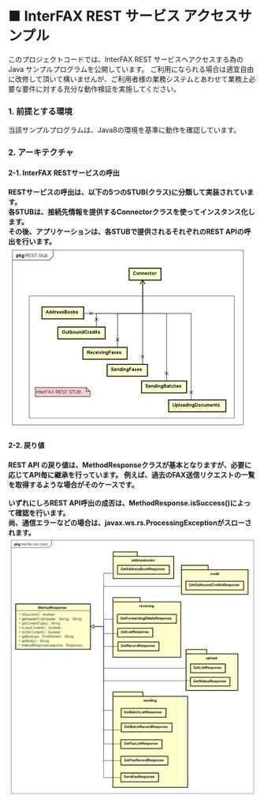 <body>
<h1>■ InterFAX REST サービス アクセスサンプル</h1>

このプロジェクトコードでは、InterFAX REST サービスへアクセスする為の Java サンプルプログラムを公開しています。
ご利用になられる場合は適宜自由に改修して頂いて構いませんが、ご利用者様の業務システムとあわせて業務上必要な要件に対する充分な動作検証を実施してください。

<div>
    <h3>1. 前提とする環境</h3>
    当該サンプルプログラムは、Java8の環境を基準に動作を確認しています。
    <h3>2. アーキテクチャ</h3>
    <h4>2-1. InterFAX RESTサービスの呼出<h4>
    RESTサービスの呼出は、以下の5つのSTUB(クラス)に分類して実装されています。<br>
    各STUBは、接続先情報を提供するConnectorクラスを使ってインスタンス化します。<br>
    その後、アプリケーションは、各STUBで提供されるそれぞれのREST APIの呼出を行います。<br>
    <img src="stub.png">
    <h4>2-2. 戻り値<h4>
    REST API の戻り値は、MethodResponseクラスが基本となりますが、必要に応じてAPI毎に継承を行っています。
    例えば、過去のFAX送信リクエストの一覧を取得するような場合がそのケースです。<br>
    <br>
    いずれにしろREST API呼出の成否は、MethodResponse.isSuccess()によって確認を行います。<br>
    尚、通信エラーなどの場合は、javax.ws.rs.ProcessingExceptionがスローされます。<br>
    <img src="return.png">
    

</div>
</body>